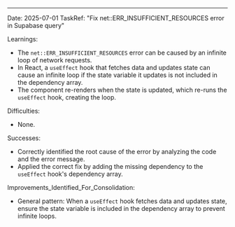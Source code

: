 ---
Date: 2025-07-01
TaskRef: "Fix net::ERR_INSUFFICIENT_RESOURCES error in Supabase query"

Learnings:
- The `net::ERR_INSUFFICIENT_RESOURCES` error can be caused by an infinite loop of network requests.
- In React, a `useEffect` hook that fetches data and updates state can cause an infinite loop if the state variable it updates is not included in the dependency array.
- The component re-renders when the state is updated, which re-runs the `useEffect` hook, creating the loop.

Difficulties:
- None.

Successes:
- Correctly identified the root cause of the error by analyzing the code and the error message.
- Applied the correct fix by adding the missing dependency to the `useEffect` hook's dependency array.

Improvements_Identified_For_Consolidation:
- General pattern: When a `useEffect` hook fetches data and updates state, ensure the state variable is included in the dependency array to prevent infinite loops.

